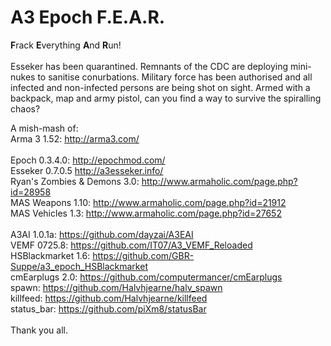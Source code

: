 A3 Epoch F.E.A.R.
=================
<b>F</b>rack <b>E</b>verything <b>A</b>nd <b>R</b>un!
<br/>
<br/>
Esseker has been quarantined.  Remnants of the CDC are deploying mini-nukes to sanitise conurbations.  Military force has been authorised and all infected and non-infected persons are being shot on sight.  Armed with a backpack, map and army pistol, can you find a way to survive the spiralling chaos?

A mish-mash of:
<br/>
Arma 3 1.52: http://arma3.com/
<br/>
<br/>
Epoch 0.3.4.0: http://epochmod.com/
<br/>
Esseker 0.7.0.5 http://a3esseker.info/
<br/>
Ryan's Zombies & Demons 3.0: http://www.armaholic.com/page.php?id=28958
<br/>
MAS Weapons 1.10: http://www.armaholic.com/page.php?id=21912
<br/>
MAS Vehicles 1.3: http://www.armaholic.com/page.php?id=27652
<br/>
<br/>
A3AI 1.0.1a: https://github.com/dayzai/A3EAI
<br/>
VEMF 0725.8: https://github.com/IT07/A3_VEMF_Reloaded
<br/>
HSBlackmarket 1.6: https://github.com/GBR-Suppe/a3_epoch_HSBlackmarket
<br/>
cmEarplugs 2.0: https://github.com/computermancer/cmEarplugs
<br/>
spawn: https://github.com/Halvhjearne/halv_spawn
<br/>
killfeed: https://github.com/Halvhjearne/killfeed
<br/>
status_bar: https://github.com/piXm8/statusBar
<br/>
<br/>
Thank you all.
